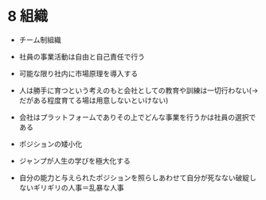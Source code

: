 # 8 組織

- チーム制組織

- 社員の事業活動は自由と自己責任で行う
- 可能な限り社内に市場原理を導入する
- 人は勝手に育つという考えのもと会社としての教育や訓練は一切行わない(→だがある程度育てる場は用意しないといけない)
- 会社はプラットフォームでありその上でどんな事業を行うかは社員の選択である

- ポジションの矮小化

- ジャンプが人生の学びを極大化する
- 自分の能力と与えられたポジションを照らしあわせて自分が死なない破綻しないギリギリの人事＝乱暴な人事

